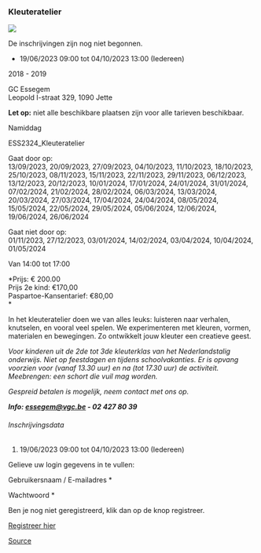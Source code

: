 ### Kleuteratelier

![](https://s3-eu-west-1.amazonaws.com/os-kwdo/prod/vgc/images/activity/612f917d39b8a_Kleuteratelier_©_Usman_Khalid_%2880%29.jpg)

De inschrijvingen zijn nog niet begonnen.

* 19/06/2023 09:00 tot 04/10/2023 13:00 (Iedereen)

2018 - 2019

GC Essegem  
Leopold I-straat 329, 1090 Jette

**Let op:** niet alle beschikbare plaatsen zijn voor alle tarieven beschikbaar.

Namiddag

ESS2324_Kleuteratelier

Gaat door op:  
13/09/2023, 20/09/2023, 27/09/2023, 04/10/2023, 11/10/2023, 18/10/2023, 25/10/2023, 08/11/2023, 15/11/2023, 22/11/2023, 29/11/2023, 06/12/2023, 13/12/2023, 20/12/2023, 10/01/2024, 17/01/2024, 24/01/2024, 31/01/2024, 07/02/2024, 21/02/2024, 28/02/2024, 06/03/2024, 13/03/2024, 20/03/2024, 27/03/2024, 17/04/2024, 24/04/2024, 08/05/2024, 15/05/2024, 22/05/2024, 29/05/2024, 05/06/2024, 12/06/2024, 19/06/2024, 26/06/2024

Gaat niet door op:  
01/11/2023, 27/12/2023, 03/01/2024, 14/02/2024, 03/04/2024, 10/04/2024, 01/05/2024

Van 14:00 tot 17:00

*Prijs: € 200.00  
Prijs 2e kind: €170,00  
Paspartoe-Kansentarief: €80,00  
*

In het kleuteratelier doen we van alles leuks: luisteren naar verhalen, knutselen, en vooral veel spelen. We experimenteren met kleuren, vormen, materialen en bewegingen. Zo ontwikkelt jouw kleuter een creatieve geest.  

*Voor kinderen uit de 2de tot 3de kleuterklas van het Nederlandstalig onderwijs. Niet op feestdagen en tijdens schoolvakanties. Er is opvang voorzien voor (vanaf 13.30 uur) en na (tot 17.30 uur) de activiteit. Meebrengen: een schort die vuil mag worden.*  
  
*Gespreid betalen is mogelijk, neem contact met ons op.*  
  
***Info: [essegem@vgc.be](http://mailto:essegem@vgc.be/) \- 02 427 80 39***  

###### Inschrijvingsdata

1.  19/06/2023 09:00 tot 04/10/2023 13:00 (Iedereen)

Gelieve uw login gegevens in te vullen:

Gebruikersnaam / E-mailadres * 

Wachtwoord * 

  

Ben je nog niet geregistreerd, klik dan op de knop registreer.

[Registreer hier](/registration)

[Source](https://tickets.vgc.be/activity/subscribe/ESS2324_Kleuteratelier)